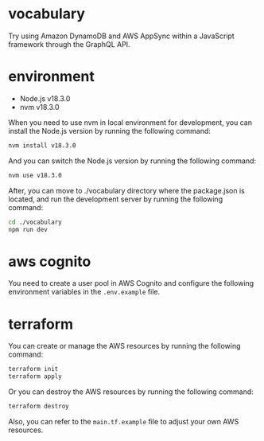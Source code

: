 # vocabulary
Try using Amazon DynamoDB and AWS AppSync within a JavaScript framework through the GraphQL API.

# environment
- Node.js v18.3.0
- nvm v18.3.0

When you need to use nvm in local environment for development,
you can install the Node.js version by running the following command:
```bash
nvm install v18.3.0
```
And you can switch the Node.js version by running the following command:
```bash
nvm use v18.3.0
```
After, you can move to ./vocabulary directory where the package.json is located,
and run the development server by running the following command:
```bash
cd ./vocabulary
npm run dev
```

# aws cognito
You need to create a user pool in AWS Cognito and configure the following environment variables in the `.env.example` file.

# terraform
You can create or manage the AWS resources by running the following command:
```bash
terraform init
terraform apply
```
Or you can destroy the AWS resources by running the following command:
```bash
terraform destroy
```
Also, you can refer to the `main.tf.example` file to adjust your own AWS resources.